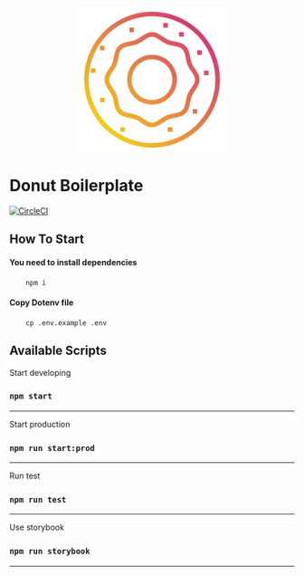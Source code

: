 <p align="center">
  <img src="/public/images/logo256x256.png" alt="Donut Logo"/>
</p>

# Donut Boilerplate

[![CircleCI](https://circleci.com/gh/kirill-krasuk/new_boilerplate.svg?style=svg)](https://circleci.com/gh/kirill-krasuk/new_boilerplate.svg)

## How To Start

#### You need to install dependencies

```
    npm i
```

#### Copy Dotenv file

```
    cp .env.example .env
```


## Available Scripts

Start developing
### `npm start`
___

Start production
### `npm run start:prod`
___

Run test
### `npm run test`
___

Use storybook
### `npm run storybook`
___
